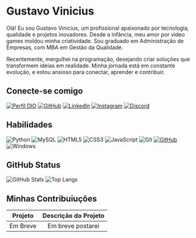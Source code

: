 # Gustavo Vinicius
Olá! Eu sou Gustavo Vinicius, um profissional apaixonado por tecnologia, qualidade e projetos inovadores. Desde a infância, meu amor por video games moldou minha criatividade. Sou graduado em Administração de Empresas, com MBA em Gestão da Qualidade.

Recentemente, mergulhei na programação, desejando criar soluções que transformem ideias em realidade. Minha jornada está em constante evolução, e estou ansioso para conectar, aprender e contribuir. 

## Conecte-se comigo
[![Perfil DIO](https://img.shields.io/badge/-Perfil%20na%20DIO-30A3DC?style=for-the-badge)](https://www.dio.me/users/gkg001)
[![GitHub](https://img.shields.io/badge/GitHub-100000?style=for-the-badge&logo=github&logoColor=white)](https://github.com/GustavoVinicius96)
[![LinkedIn](https://img.shields.io/badge/LinkedIn-0077B5?style=for-the-badge&logo=linkedin&logoColor=white)](https://www.linkedin.com/in/gustavo-vinicius-578650174?utm_source=share&utm_campaign=share_via&utm_content=profile&utm_medium=android_app )
[![Instagram](https://img.shields.io/badge/-Instagram-%23E4405F?style=for-the-badge&logo=instagram&logoColor=white)](https://www.instagram.com/gustavo_vinicarvalho/)
[![Discord](https://img.shields.io/badge/Discord-7289DA?style=for-the-badge&logo=discord&logoColor=white)](https://https://discord.com/channels/gustavo.vinicius/)



## Habilidades
![Python](https://img.shields.io/badge/Python-14354C?style=for-the-badge&logo=python&logoColor=white)
![MySQL](https://img.shields.io/badge/MySQL-00000F?style=for-the-badge&logo=mysql&logoColor=white)
![HTML5](https://img.shields.io/badge/HTML5-E34F26?style=for-the-badge&logo=html5&logoColor=white)
![CSS3](https://img.shields.io/badge/CSS3-1572B6?style=for-the-badge&logo=css3&logoColor=white)
![JavaScript](https://img.shields.io/badge/JavaScript-F7DF1E?style=for-the-badge&logo=javascript&logoColor=black)
![Git](https://img.shields.io/badge/GIT-E44C30?style=for-the-badge&logo=git&logoColor=white)
[![GitHub](https://img.shields.io/badge/GitHub-100000?style=for-the-badge&logo=github&logoColor=white)](https://github.com/GustavoVinicius96)
![Windows](https://img.shields.io/badge/Windows-000?style=for-the-badge&logo=windows&logoColor=2CA5E0)


## GitHub Status
![GitHub Stats](https://github-readme-stats.vercel.app/api?username=GustavoVinicius96&theme=transparent&bg_color=000&border_color=30A3DC&show_icons=true&icon_color=30A3DC&title_color=E94D5F&text_color=FFF)
![Top Langs](https://github-readme-stats-git-masterrstaa-rickstaa.vercel.app/api/top-langs/?username=GustavoVinicius96&layout=compact&bg_color=000&border_color=30A3DC&title_color=E94D5F&text_color=FFF)

## Minhas Contribuiuções
| Projeto | Descrição do Projeto |
|:-------:|:--------------------:|
| Em Breve|Em breve postarei     |

